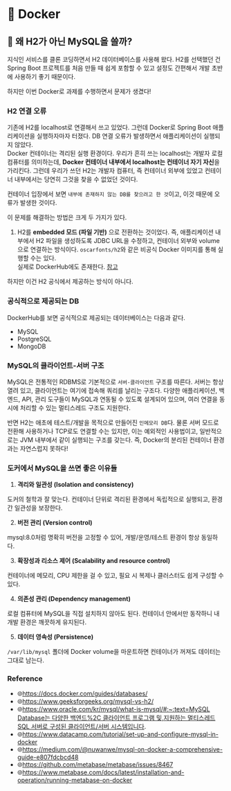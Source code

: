 # 🐋 Docker
## 🌊 왜 H2가 아닌 MySQL을 쓸까?

지식인 서비스를 클론 코딩하면서 H2 데이터베이스를 사용해 왔다. 
H2를 선택했던 건 Spring Boot 프로젝트를 처음 만들 때 쉽게 포함할 수 있고 설정도 간편해서 개발 초반에 사용하기 좋기 때문이다.

하지만 이번 Docker로 과제를 수행하면서 문제가 생겼다!

### H2 연결 오류
기존에 H2를 localhost로 연결해서 쓰고 있었다. 그런데 Docker로 Spring Boot 애플리케이션을 실행하자마자 터졌다. 
DB 연결 오류가 발생하면서 애플리케이션이 실행되지 않았다. <br>
Docker 컨테이너는 격리된 실행 환경이다. 우리가 흔히 쓰는 localhost는 개발자 로컬 컴퓨터를 의미하는데, 
**Docker 컨테이너 내부에서 localhost는 컨테이너 자기 자신**을 가리킨다. 
그런데 우리가 쓰던 H2는 개발자 컴퓨터, 즉 컨테이너 외부에 있었고 컨테이너 내부에서는 당연히 그것을 찾을 수 없었던 것이다.

컨테이너 입장에서 보면 `내부에 존재하지 않는 DB를 찾으려고 한 것`이고, 이것 때문에 오류가 발생한 것이다. 

이 문제를 해결하는 방법은 크게 두 가지가 있다.
1. H2를 **embedded 모드 (파일 기반)** 으로 전환하는 것이었다. 
즉, 애플리케이션 내부에서 H2 파일을 생성하도록 JDBC URL을 수정하고, 컨테이너 외부와 volume으로 연결하는 방식이다.
`oscarfonts/h2`와 같은 비공식 Docker 이미지를 통해 실행할 수는 있다. <br>
실제로 DockerHub에도 존재한다. [참고](https://hub.docker.com/r/oscarfonts/h2)

하지만 이건 H2 공식에서 제공하는 방식이 아니다. 

### 공식적으로 제공되는 DB

DockerHub를 보면 공식적으로 제공되는 데이터베이스는 다음과 같다.
- MySQL 
- PostgreSQL 
- MongoDB

### MySQL의 클라이언트-서버 구조
MySQL은 전통적인 RDBMS로 기본적으로 `서버-클라이언트` 구조를 따른다. 서버는 항상 열려 있고, 클라이언트는 여기에 접속해 쿼리를 날리는 구조다. 
다양한 애플리케이션, 백엔드, API, 관리 도구들이 MySQL과 연동될 수 있도록 설계되어 있으며, 여러 연결을 동시에 처리할 수 있는 멀티스레드 구조도 지원한다.

반면 H2는 애초에 테스트/개발을 목적으로 만들어진 `인메모리 DB`다. 물론 서버 모드로 전환해 사용하거나 TCP로도 연결할 수는 있지만, 이는 예외적인 사용법이고, 일반적으로는 JVM 내부에서 같이 실행되는 구조를 갖는다. 
즉, Docker의 분리된 컨테이너 환경과는 자연스럽지 못하다!

### 도커에서 MySQL을 쓰면 좋은 이유들
1. **격리와 일관성 (Isolation and consistency)**

도커의 철학과 잘 맞는다. 컨테이너 단위로 격리된 환경에서 독립적으로 실행되고, 환경 간 일관성을 보장한다.

2. **버전 관리 (Version control)**

mysql:8.0처럼 명확히 버전을 고정할 수 있어, 개발/운영/테스트 환경이 항상 동일하다.

3. **확장성과 리소스 제어 (Scalability and resource control)**

컨테이너에 메모리, CPU 제한을 걸 수 있고, 필요 시 복제나 클러스터도 쉽게 구성할 수 있다.

4. **의존성 관리 (Dependency management)**

로컬 컴퓨터에 MySQL을 직접 설치하지 않아도 된다. 컨테이너 안에서만 동작하니 내 개발 환경은 깨끗하게 유지된다.

5. **데이터 영속성 (Persistence)**

`/var/lib/mysql` 폴더에 Docker volume을 마운트하면 컨테이너가 꺼져도 데이터는 그대로 남는다.

### Reference
- 🌐https://docs.docker.com/guides/databases/
- 🌐https://www.geeksforgeeks.org/mysql-vs-h2/
- 🌐[https://www.oracle.com/kr/mysql/what-is-mysql/#:~:text=MySQL Database는 다양한 백엔드%2C 클라이언트 프로그램 및,지원하는 멀티스레드 SQL 서버로 구성된 클라이언트/서버 시스템입니다](https://www.oracle.com/kr/mysql/what-is-mysql/#:~:text=MySQL%20Database%EB%8A%94%20%EB%8B%A4%EC%96%91%ED%95%9C%20%EB%B0%B1%EC%97%94%EB%93%9C%2C%20%ED%81%B4%EB%9D%BC%EC%9D%B4%EC%96%B8%ED%8A%B8%20%ED%94%84%EB%A1%9C%EA%B7%B8%EB%9E%A8%20%EB%B0%8F,%EC%A7%80%EC%9B%90%ED%95%98%EB%8A%94%20%EB%A9%80%ED%8B%B0%EC%8A%A4%EB%A0%88%EB%93%9C%20SQL%20%EC%84%9C%EB%B2%84%EB%A1%9C%20%EA%B5%AC%EC%84%B1%EB%90%9C%20%ED%81%B4%EB%9D%BC%EC%9D%B4%EC%96%B8%ED%8A%B8/%EC%84%9C%EB%B2%84%20%EC%8B%9C%EC%8A%A4%ED%85%9C%EC%9E%85%EB%8B%88%EB%8B%A4). 
- 🌐https://www.datacamp.com/tutorial/set-up-and-configure-mysql-in-docker
- 🌐https://medium.com/@nuwanwe/mysql-on-docker-a-comprehensive-guide-e807fdcbcd48
- 🌐https://github.com/metabase/metabase/issues/8467
- 🌐https://www.metabase.com/docs/latest/installation-and-operation/running-metabase-on-docker